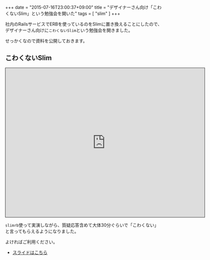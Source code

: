 +++
date = "2015-07-16T23:00:37+09:00"
title = "デザイナーさん向け「こわくないSlim」という勉強会を開いた"
tags = [ "slim" ]
+++

社内のRailsサービスでERBを使っているのをSlimに置き換えることにしたので、デザイナーさん向けに`こわくないSlim`という勉強会を開きました。

せっかくなので資料を公開しておきます。

## こわくないSlim

<iframe src="http://www.storyboards.jp/widget/whc46s" width="640" height="480" style="border: 1px solid;"></iframe>


`slimrb`使って実演しながら、質疑応答含めて大体30分ぐらいで「こわくない」と言ってもらえるようになりました。

よければご利用ください。

- [スライドはこちら](http://goo.gl/uJU0cp)
